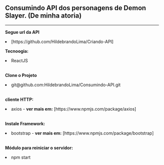 ## Consumindo API dos personagens de Demon Slayer. (De minha atoria)

<hr />

<b>Segue url da API</b>

<li>[https://github.com/HildebrandoLima/Criando-API]</li>

<b>Tecnoogia:</b>
<li>ReactJS</li>

<br />

<b>Clone o Projeto</b>

<li>git@github.com:HildebrandoLima/Consumindo-API.git</li>

<br />

<b>cliente HTTP:</b>

<li>axios - <b>ver mais em:</b> [https://www.npmjs.com/package/axios]</li>

<br />

<b>Instale Framework:</b>

<li>bootstrap - <b>ver mais em:</b> [https://www.npmjs.com/package/bootstrap]</li>

<br />

<b>Módulo para reiniciar o servidor:</b>

<li>npm start</li>
